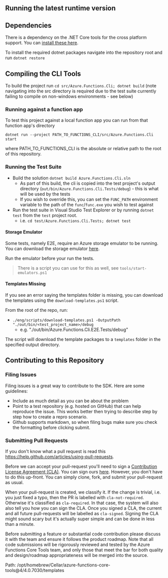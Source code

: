 ﻿## Running the latest runtime version

## Dependencies

There is a dependency on the .NET Core tools for the cross platform support. You can [install these here](https://www.microsoft.com/net/core).

To install the required dotnet packages navigate into the repository root and run `dotnet restore`

## Compiling the CLI Tools

To build the project run `cd src/Azure.Functions.Cli; dotnet build` (note navigating into the src directory is required due to the test suite currently failing to compile on non-windows environments - see below)

### Running against a function app

To test this project against a local function app you can run from that function app's directory

`dotnet run --project PATH_TO_FUNCTIONS_CLI/src/Azure.Functions.Cli start`

where PATH_TO_FUNCTIONS_CLI is the absolute or relative path to the root of this repository.

### Running the Test Suite

- Build the solution `dotnet build Azure.Functions.Cli.sln`
  - As part of this build, the cli is copied into the test project's output directory (`out/bin/Azure.Functions.Cli.Tests/debug`) - this is what will be used by the tests
  - If you wish to override this, you can set the `FUNC_PATH` environment variable to the path of the `func`/`func.exe` you wish to test against
- Run the test suite in Visual Studio Test Explorer or by running `dotnet test` from the `test` project root.
  - i.e. `cd test/Azure.Functions.Cli.Tests; dotnet test`

#### Storage Emulator

Some tests, namely E2E, require an Azure storage emulator to be running. You can download the storage emulator [here](https://learn.microsoft.com/azure/storage/common/storage-use-azurite?tabs=visual-studio%2Cblob-storage).

Run the emulator before your run the tests.

> There is a script you can use for this as well, see `tools/start-emulators.ps1`

#### Templates Missing

If you see an error saying the templates folder is missing, you can download the templates using the `download-templates.ps1` script.

From the root of the repo, run:

- `./eng/scripts/download-templates.ps1 -OutputPath "./out/bin/<test_project_name>/debug`
  - e.g. "./out/bin/Azure.Functions.Cli.E2E.Tests/debug"

The script will download the template packages to a `templates` folder in the specified output directory.

## Contributing to this Repository

### Filing Issues

Filing issues is a great way to contribute to the SDK. Here are some guidelines:

* Include as much detail as you can be about the problem
* Point to a test repository (e.g. hosted on GitHub) that can help reproduce the issue. This works better then trying to describe step by step how to create a repro scenario.
* Github supports markdown, so when filing bugs make sure you check the formatting before clicking submit.

### Submitting Pull Requests

If you don't know what a pull request is read this https://help.github.com/articles/using-pull-requests.

Before we can accept your pull-request you'll need to sign a [Contribution License Agreement (CLA)](http://en.wikipedia.org/wiki/Contributor_License_Agreement). You can sign ours [here](https://cla2.dotnetfoundation.org). However, you don't have to do this up-front. You can simply clone, fork, and submit your pull-request as usual.

When your pull-request is created, we classify it. If the change is trivial, i.e. you just fixed a typo, then the PR is labelled with `cla-not-required`. Otherwise it's classified as `cla-required`. In that case, the system will also also tell you how you can sign the CLA. Once you signed a CLA, the current and all future pull-requests will be labelled as `cla-signed`. Signing the CLA might sound scary but it's actually super simple and can be done in less than a minute.

Before submitting a feature or substantial code contribution please discuss it with the team and ensure it follows the product roadmap. Note that all code submissions will be rigorously reviewed and tested by the Azure Functions Core Tools team, and only those that meet the bar for both quality and design/roadmap appropriateness will be merged into the source.

Path: /opt/homebrew/Cellar/azure-functions-core-tools@4/4.0.7030/templates